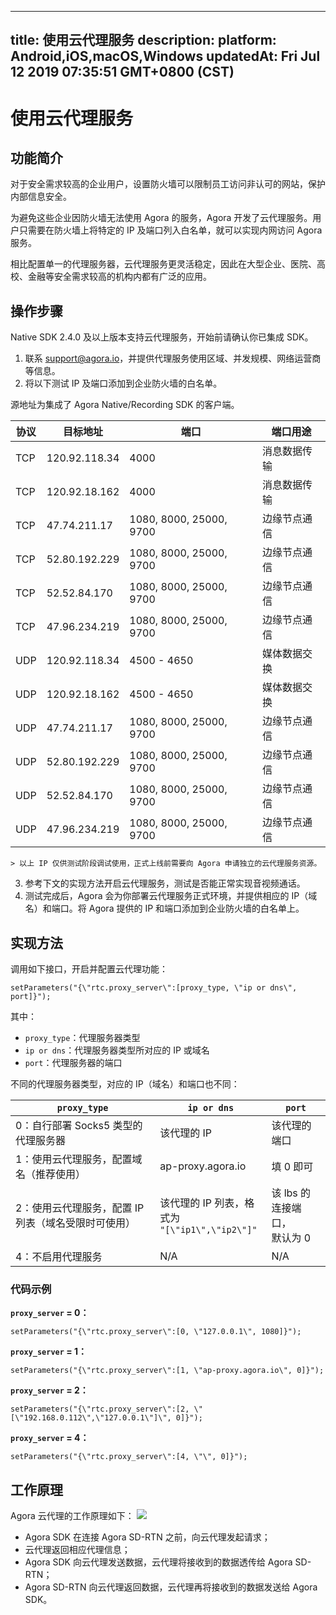 
---
title: 使用云代理服务
description: 
platform: Android,iOS,macOS,Windows
updatedAt: Fri Jul 12 2019 07:35:51 GMT+0800 (CST)
---
# 使用云代理服务
## 功能简介
对于安全需求较高的企业用户，设置防火墙可以限制员工访问非认可的网站，保护内部信息安全。

为避免这些企业因防火墙无法使用 Agora 的服务，Agora 开发了云代理服务。用户只需要在防火墙上将特定的 IP 及端口列入白名单，就可以实现内网访问 Agora 服务。

相比配置单一的代理服务器，云代理服务更灵活稳定，因此在大型企业、医院、高校、金融等安全需求较高的机构内都有广泛的应用。


## 操作步骤

Native SDK 2.4.0 及以上版本支持云代理服务，开始前请确认你已集成 SDK。

1. 联系 support@agora.io，并提供代理服务使用区域、并发规模、网络运营商等信息。
2. 将以下测试 IP 及端口添加到企业防火墙的白名单。

 源地址为集成了 Agora Native/Recording SDK 的客户端。
	 
| 协议 | 目标地址      | 端口                    | 端口用途     |
| ---- | ------------- | ----------------------- | ------------ |
| TCP  | 120.92.118.34 | 4000                    | 消息数据传输 |
| TCP  | 120.92.18.162 | 4000                    | 消息数据传输 |
| TCP  | 47.74.211.17  | 1080, 8000, 25000, 9700 | 边缘节点通信 |
| TCP  | 52.80.192.229 | 1080, 8000, 25000, 9700 | 边缘节点通信 |
| TCP  | 52.52.84.170  | 1080, 8000, 25000, 9700 | 边缘节点通信 |
| TCP  | 47.96.234.219 | 1080, 8000, 25000, 9700 | 边缘节点通信 |
| UDP  | 120.92.118.34 | 4500 - 4650             | 媒体数据交换 |
| UDP  | 120.92.18.162 | 4500 - 4650             | 媒体数据交换 |
| UDP  | 47.74.211.17  | 1080, 8000, 25000, 9700 | 边缘节点通信 |
| UDP  | 52.80.192.229 | 1080, 8000, 25000, 9700 | 边缘节点通信 |
| UDP  | 52.52.84.170  | 1080, 8000, 25000, 9700 | 边缘节点通信 |
| UDP  | 47.96.234.219 | 1080, 8000, 25000, 9700 | 边缘节点通信 |
	 
	> 以上 IP 仅供测试阶段调试使用，正式上线前需要向 Agora 申请独立的云代理服务资源。
		 
3. 参考下文的实现方法开启云代理服务，测试是否能正常实现音视频通话。
4. 测试完成后，Agora 会为你部署云代理服务正式环境，并提供相应的 IP（域名）和端口。将 Agora 提供的 IP 和端口添加到企业防火墙的白名单上。

## 实现方法

调用如下接口，开启并配置云代理功能：

```
setParameters("{\"rtc.proxy_server\":[proxy_type, \"ip or dns\", port]}");
```

其中：
* `proxy_type`：代理服务器类型
* `ip or dns`：代理服务器类型所对应的 IP 或域名
* `port`：代理服务器的端口

不同的代理服务器类型，对应的 IP（域名）和端口也不同：

| `proxy_type`                                                 | `ip or dns`                                         | `port`                        |
| ------------------------------------------------------------ | --------------------------------------------------- | ----------------------------- |
| 0：自行部署 Socks5 类型的代理服务器                          | 该代理的 IP                                         | 该代理的端口                  |
| 1：使用云代理服务，配置域名（推荐使用） | ap-proxy.agora.io                                   | 填 0 即可                     |
| 2：使用云代理服务，配置 IP 列表（域名受限时可使用） | 该代理的 IP 列表，格式为<br/> `"[\"ip1\",\"ip2\"]"` | 该 lbs 的连接端口，<br>默认为 0 |
| 4：不启用代理服务                                            | N/A                                                 | N/A                           |

### 代码示例

**`proxy_server` = 0：**
```
setParameters("{\"rtc.proxy_server\":[0, \"127.0.0.1\", 1080]}");
```
**`proxy_server` = 1：**
```
setParameters("{\"rtc.proxy_server\":[1, \"ap-proxy.agora.io\", 0]}");
```
**`proxy_server` = 2：**
```
setParameters("{\"rtc.proxy_server\":[2, \"[\"192.168.0.112\",\"127.0.0.1\"]\", 0]}");
```
**`proxy_server` = 4：**
```
setParameters("{\"rtc.proxy_server\":[4, \"\", 0]}");
```

## 工作原理

Agora 云代理的工作原理如下：
![](https://web-cdn.agora.io/docs-files/1543290381396)

* Agora SDK 在连接 Agora SD-RTN 之前，向云代理发起请求；
* 云代理返回相应代理信息；
* Agora SDK 向云代理发送数据，云代理将接收到的数据透传给 Agora SD-RTN；
* Agora SD-RTN 向云代理返回数据，云代理再将接收到的数据发送给 Agora SDK。
